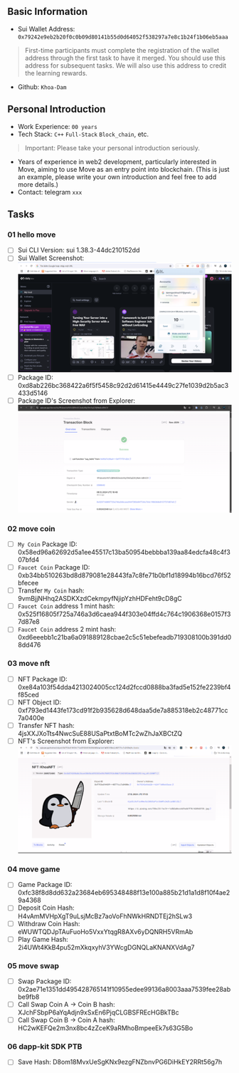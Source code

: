 ## Basic Information
- Sui Wallet Address: `0x79242e9eb2b20f0c0b09d80141b55d0d64052f538297a7e8c1b24f1b06eb5aaa`
> First-time participants must complete the registration of the wallet address through the first task to have it merged. You should use this address for subsequent tasks. We will also use this address to credit the learning rewards.
- Github: `Khoa-Dam`

## Personal Introduction
- Work Experience: `00 years`
- Tech Stack: `C++` `Full-Stack` `Block_chain`, etc.
> Important: Please take your personal introduction seriously.
- Years of experience in web2 development, particularly interested in Move, aiming to use Move as an entry point into blockchain. (This is just an example, please write your own introduction and feel free to add more details.)
- Contact: telegram `xxx`

## Tasks

### 01 hello move
- [ ] Sui CLI Version: sui 1.38.3-44dc210152dd
- [ ] Sui Wallet Screenshot: ![Link to image uploaded to `images` folder.](images/wallet_sui.png)
- [ ] Package ID: 0xd8ab226bc368422a6f5f5458c92d2d61415e4449c27fe1039d2b5ac3433d5146
- [ ] Package ID's Screenshot from Explorer: ![Link to image uploaded to `images` folder.](images/image.png)

### 02 move coin
- [ ] `My Coin` Package ID: 0x58ed96a62692d5a1ee45517c13ba50954bebbba139aa84edcfa48c4f307bfd4
- [ ] `Faucet Coin` Package ID: 0xb34bb510263bd8d879081e28443fa7c8fe71b0bf1d18994b16bcd76f52bfecee
- [ ] Transfer `My Coin` hash: 9vmBjjNHhq2ASDKXzdCekmpyfNjipYzhHDFeht9cD8gC
- [ ] `Faucet Coin` address 1 mint hash: 0x525f16805f725a746a3d6caea944f303e04ffd4c764c1906368e0157f37d87e8
- [ ] `Faucet Coin` address 2 mint hash: 0xd6eeebb1c21ba6a091889128cbae2c5c51ebefeadb719308100b391dd08dd476

### 03 move nft
- [ ] NFT Package ID: 0xe84a103f54dda4213024005cc124d2fccd0888ba3fad5e152fe2239bf4f85ced
- [ ] NFT Object ID: 0xf793ed1443fe173cd91f2b935628d648daa5de7a885318eb2c48771cc7a0400e
- [ ] Transfer NFT hash: 4jsXXJXoTts4NwcSuE88USaPtxtBoMTc2wZhJaXBCtZQ
- [ ] NFT's Screenshot from Explorer: ![Link to image uploaded to `images` folder.](images/task3_nft.png)

### 04 move game
- [ ] Game Package ID: 0xfc38f8d8dd632a23684eb695348488f13e100a885b21d1a1d8f10f4ae29a4368
- [ ] Deposit Coin Hash: H4vAmMVHpXgT9uLsjMcBz7aoVoFhNWkHRNDTEj2hSLw3
- [ ] Withdraw Coin Hash: eWUWTQDJpTAuFuoHo5VxxYtqgR8AXv6yDQNRH5VRmAb
- [ ] Play Game Hash: 2i4UWt4KkB4pu52mXkqxyhV3YWcgDGNQLaKNANXVdAg7 

### 05 move swap
- [ ] Swap Package ID: 0x2ae71e1351dd495428765141f10955edee99136a8003aaa7539fee28abbe9fb8
- [ ] Call Swap Coin A -> Coin B hash: XJchFSbpP6aYqAdjn9xSxEn6PjqCLGBSFREcHGBkTBc
- [ ] Call Swap Coin B -> Coin A hash: HC2wKEFQe2m3nx8bc4zZceK9aRMhoBmpeeEk7s63G5Bo

### 06 dapp-kit SDK PTB
- [ ] Save Hash: D8om18MvxUeSgKNx9ezgFNZbnvPG6DiHkEY2RRt56g7h
